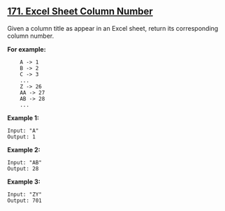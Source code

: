 ## [171. Excel Sheet Column Number](https://leetcode.com/problems/excel-sheet-column-number/)

Given a column title as appear in an Excel sheet, return its corresponding column number.

**For example:**

```
    A -> 1
    B -> 2
    C -> 3
    ...
    Z -> 26
    AA -> 27
    AB -> 28
    ...
```

**Example 1:**

```
Input: "A"
Output: 1
```

**Example 2:**

```
Input: "AB"
Output: 28
```

**Example 3:**

```
Input: "ZY"
Output: 701
```
